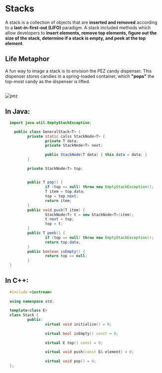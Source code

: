 # Stacks

A stack is a collection of objects that are **inserted and removed** according to a **last-in-first-out (LIFO)** paradigm. A stack included methods which allow 
developers to **insert elements, remove top elements, figure out the size of the stack, determine if a stack is empty, and peek at the top element**.  


## Life Metaphor 
A fun way to image a stack is to envision the PEZ candy dispenser. This dispenser stores candies in a spring-loaded 
container, which **"pops"** the top-most candy as the dispenser is lifted. 

## 
![pez](https://user-images.githubusercontent.com/109105989/202872237-474f6b2c-1aa5-481b-9f84-d94d4355e212.png)


## In Java: 
```java 
  import java.util.EmptyStackException;

    public class GeneralStack<T> {
          private static calss StackNode<T> {
                  private T data;
                  private StackNode<T> next;
  
                  public StackNode(T data) { this.data = data; }
          }
  
          private StackNode<T> top;
  
  
          public T pop() {
                  if (top == null) throw new EmptyStackException();
                  T item = top.data;
                  top = top.next;
                  return item;
          }
          public void push(T item) {
                  StackNode<T> t = new StackNode<T>(item);
                  t.next = top;
                  top = t;
          }
          public T peek() {
                  if (top == null) throw new EmptyStackException();
                  return top.data;
          }
          public boolean isEmpty() {
                  return top == null;
          }
  }
``` 

## In C++: 
```cpp 
  #include <iostream>
  
  using namespace std;
  
  template<class E>
  class Stack {   
          public:
                  virtual void initialize() = 0;                                          
                                                                                          
                  virtual bool isEmpty() const = 0;                                       
                                                                                          
                  virtual E top() const = 0;                                              
                                                                                          
                  virtual void push(const E& element) = 0;
  
                  virtual void pop() = 0; 
  };     
```

